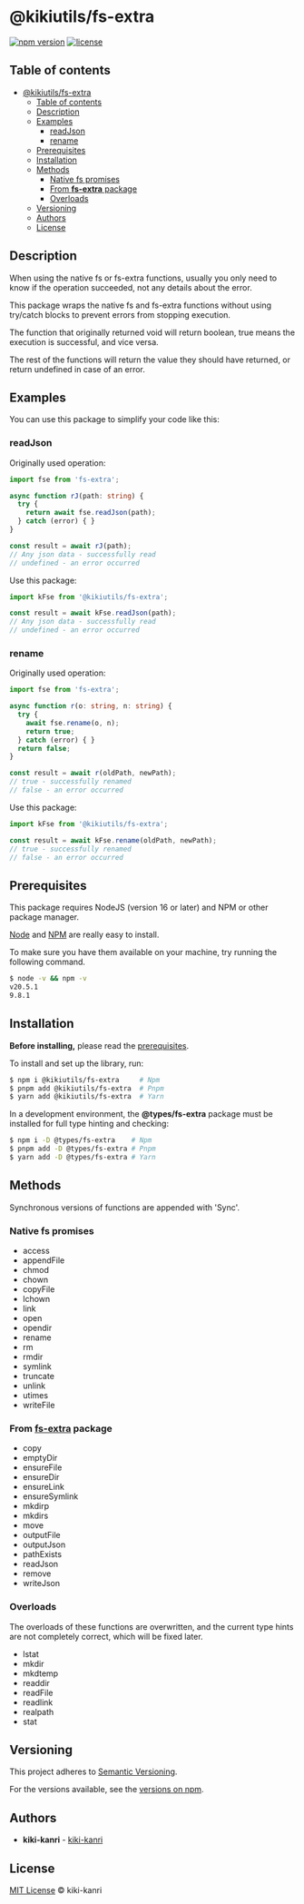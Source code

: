 # @kikiutils/fs-extra

[![npm version](https://img.shields.io/npm/v/%40kikiutils%2Ffs-extra)](https://www.npmjs.com/package/@kikiutils/fs-extra)
[![license](https://img.shields.io/npm/l/%40kikiutils%2Ffs-extra)](https://www.npmjs.com/package/@kikiutils/fs-extra)

## Table of contents

- [@kikiutils/fs-extra](#kikiutilsfs-extra)
  - [Table of contents](#table-of-contents)
  - [Description](#description)
  - [Examples](#examples)
    - [readJson](#readjson)
    - [rename](#rename)
  - [Prerequisites](#prerequisites)
  - [Installation](#installation)
  - [Methods](#methods)
    - [Native fs promises](#native-fs-promises)
    - [From **fs-extra** package](#from-fs-extra-package)
    - [Overloads](#overloads)
  - [Versioning](#versioning)
  - [Authors](#authors)
  - [License](#license)

## Description

When using the native fs or fs-extra functions, usually you only need to know if the operation succeeded, not any details about the error.

This package wraps the native fs and fs-extra functions without using try/catch blocks to prevent errors from stopping execution.

The function that originally returned void will return boolean, true means the execution is successful, and vice versa.

The rest of the functions will return the value they should have returned, or return undefined in case of an error.

## Examples

You can use this package to simplify your code like this:

### readJson
Originally used operation:
```typescript
import fse from 'fs-extra';

async function rJ(path: string) {
  try {
    return await fse.readJson(path);
  } catch (error) { }
}

const result = await rJ(path);
// Any json data - successfully read
// undefined - an error occurred
```

Use this package:
```typescript
import kFse from '@kikiutils/fs-extra';

const result = await kFse.readJson(path);
// Any json data - successfully read
// undefined - an error occurred
```

### rename

Originally used operation:
```typescript
import fse from 'fs-extra';

async function r(o: string, n: string) {
  try {
    await fse.rename(o, n);
    return true;
  } catch (error) { }
  return false;
}

const result = await r(oldPath, newPath);
// true - successfully renamed
// false - an error occurred
```

Use this package:
```typescript
import kFse from '@kikiutils/fs-extra';

const result = await kFse.rename(oldPath, newPath);
// true - successfully renamed
// false - an error occurred
```

## Prerequisites

This package requires NodeJS (version 16 or later) and NPM or other package manager.

[Node](http://nodejs.org/) and [NPM](https://npmjs.org/) are really easy to install.

To make sure you have them available on your machine,
try running the following command.

```bash
$ node -v && npm -v
v20.5.1
9.8.1
```

## Installation

**Before installing,** please read the [prerequisites](#prerequisites).

To install and set up the library, run:

```bash
$ npm i @kikiutils/fs-extra     # Npm
$ pnpm add @kikiutils/fs-extra  # Pnpm
$ yarn add @kikiutils/fs-extra  # Yarn
```

In a development environment, the **@types/fs-extra** package must be installed for full type hinting and checking:
```bash
$ npm i -D @types/fs-extra    # Npm
$ pnpm add -D @types/fs-extra # Pnpm
$ yarn add -D @types/fs-extra # Yarn
```

## Methods

Synchronous versions of functions are appended with 'Sync'.

### Native fs promises
- access
- appendFile
- chmod
- chown
- copyFile
- lchown
- link
- open
- opendir
- rename
- rm
- rmdir
- symlink
- truncate
- unlink
- utimes
- writeFile

### From **[fs-extra](https://www.npmjs.com/package/fs-extra)** package
- copy
- emptyDir
- ensureFile
- ensureDir
- ensureLink
- ensureSymlink
- mkdirp
- mkdirs
- move
- outputFile
- outputJson
- pathExists
- readJson
- remove
- writeJson

### Overloads

The overloads of these functions are overwritten, and the current type hints are not completely correct, which will be fixed later.

- lstat
- mkdir
- mkdtemp
- readdir
- readFile
- readlink
- realpath
- stat

## Versioning
This project adheres to [Semantic Versioning](http://semver.org).

For the versions available, see the [versions on npm](https://www.npmjs.com/package/@kikiutils/fs-extra?activeTab=versions).

## Authors

- **kiki-kanri** - [kiki-kanri](https://github.com/kiki-kanri)

## License

[MIT License](LICENSE) © kiki-kanri
